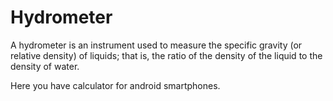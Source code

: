 Hydrometer
==========

A hydrometer is an instrument used to measure the specific gravity (or relative density) of liquids; that is, the ratio of the density of the liquid to the density of water.

Here you have calculator for android smartphones. 
